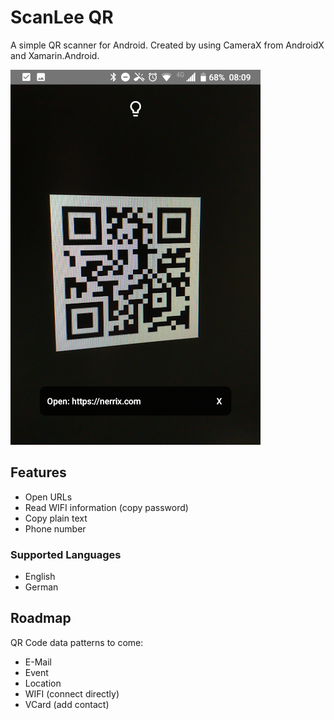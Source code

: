 # ScanLee QR

A simple QR scanner for Android. Created by using CameraX from AndroidX and Xamarin.Android.

![Screenshot](screenshot.png "Screenshot")

## Features

- Open URLs
- Read WIFI information (copy password)
- Copy plain text
- Phone number

### Supported Languages

- English
- German

## Roadmap

QR Code data patterns to come:

- E-Mail
- Event
- Location
- WIFI (connect directly)
- VCard (add contact)
